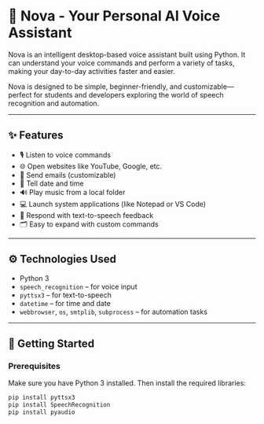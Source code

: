 # 🧠 Nova - Your Personal AI Voice Assistant

Nova is an intelligent desktop-based voice assistant built using Python. It can understand your voice commands and perform a variety of tasks, making your day-to-day activities faster and easier.

Nova is designed to be simple, beginner-friendly, and customizable—perfect for students and developers exploring the world of speech recognition and automation.

---

## ✨ Features

- 🎙️ Listen to voice commands
- 🌐 Open websites like YouTube, Google, etc.
- 📧 Send emails (customizable)
- 📅 Tell date and time
- 🔊 Play music from a local folder
- 💻 Launch system applications (like Notepad or VS Code)
- 🧠 Respond with text-to-speech feedback
- 🗂️ Easy to expand with custom commands

---

## ⚙️ Technologies Used

- Python 3
- `speech_recognition` – for voice input
- `pyttsx3` – for text-to-speech
- `datetime` – for time and date
- `webbrowser`, `os`, `smtplib`, `subprocess` – for automation tasks

---

## 🚀 Getting Started

### Prerequisites

Make sure you have Python 3 installed. Then install the required libraries:

```bash
pip install pyttsx3
pip install SpeechRecognition
pip install pyaudio
